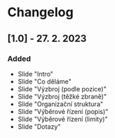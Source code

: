 # Changelog

## **[1.0]** - 27. 2. 2023

### Added

- Slide "Intro"
- Slide "Co děláme"
- Slide "Výzbroj (podle pozice)"
- Slide "Výzbroj (těžké zbraně)"
- Slide "Organizační struktura"
- Slide "Výběrové řízení (popis)"
- Slide "Výběrové řízení (limity)"
- Slide "Dotazy"
